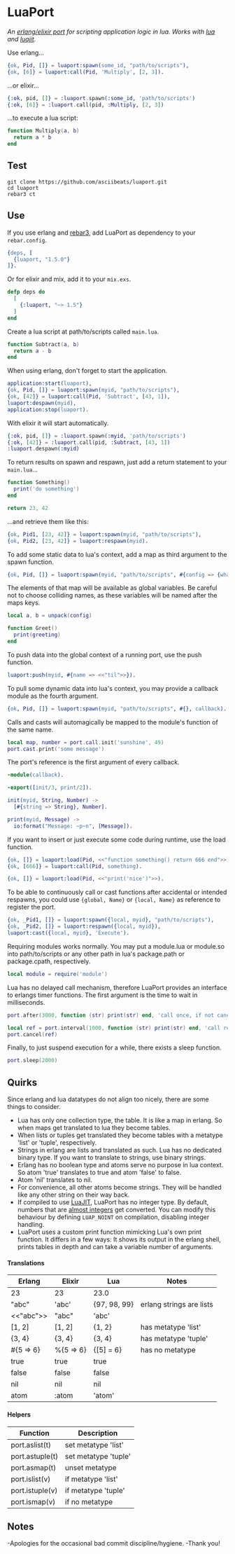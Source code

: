 # LuaPort
*An [erlang/elixir port](http://erlang.org/doc/tutorial/c_port.html) for scripting application logic in lua. Works with [lua](https://www.lua.org) and [luajit](https://luajit.org).*

Use erlang...
```erlang
{ok, Pid, []} = luaport:spawn(some_id, "path/to/scripts"),
{ok, [6]} = luaport:call(Pid, 'Multiply', [2, 3]).
```
...or elixir...
```elixir
{:ok, pid, []} = :luaport.spawn(:some_id, 'path/to/scripts')
{:ok, [6]} = :luaport.call(pid, :Multiply, [2, 3])
```
...to execute a lua script:
```lua
function Multiply(a, b)
  return a * b
end
```

## Test
```
git clone https://github.com/asciibeats/luaport.git
cd luaport
rebar3 ct
```

## Use
If you use erlang and [rebar3](https://www.rebar3.org), add LuaPort as dependency to your `rebar.config`.
```erlang
{deps, [
  {luaport, "1.5.0"}
]}.
```
Or for elixir and mix, add it to your `mix.exs`.
```elixir
defp deps do
  [
    {:luaport, "~> 1.5"}
  ]
end
```
Create a lua script at path/to/scripts called `main.lua`.
```lua
function Subtract(a, b)
  return a - b
end
```
When using erlang, don't forget to start the application.
```erlang
application:start(luaport),
{ok, Pid, []} = luaport:spawn(myid, "path/to/scripts"),
{ok, [42]} = luaport:call(Pid, 'Subtract', [43, 1]),
luaport:despawn(myid),
application:stop(luaport).
```
With elixir it will start automatically.
```elixir
{:ok, pid, []} = :luaport.spawn(:myid, 'path/to/scripts')
{:ok, [42]} = :luaport.call(pid, :Subtract, [43, 1])
:luaport.despawn(:myid)
```
To return results on spawn and respawn, just add a return statement to your `main.lua`...
```lua
function Something()
  print('do something')
end

return 23, 42
```
...and retrieve them like this:
```erlang
{ok, Pid1, [23, 42]} = luaport:spawn(myid, "path/to/scripts"),
{ok, Pid2, [23, 42]} = luaport:respawn(myid).
```
To add some static data to lua's context, add a map as third argument to the spawn function.
```erlang
{ok, Pid, []} = luaport:spawn(myid, "path/to/scripts", #{config => {what, ever}, greeting => <<"moin">>}).
```
The elements of that map will be available as global variables. Be careful not to choose colliding names, as these variables will be named after the maps keys.
```lua
local a, b = unpack(config)

function Greet()
  print(greeting)
end
```
To push data into the global context of a running port, use the push function.
```erlang
luaport:push(myid, #{name => <<"til">>}).
```
To pull some dynamic data into lua's context, you may provide a callback module as the fourth argument.
```erlang
{ok, Pid, []} = luaport:spawn(myid, "path/to/scripts", #{}, callback).
```
Calls and casts will automagically be mapped to the module's function of the same name.
```lua
local map, number = port.call.init('sunshine', 49)
port.cast.print('some message')
```
The port's reference is the first argument of every callback.
```erlang
-module(callback).

-export([init/3, print/2]).

init(myid, String, Number) ->
  [#{string => String}, Number].

print(myid, Message) ->
  io:format("Message: ~p~n", [Message]).
```
If you want to insert or just execute some code during runtime, use the load function.
```erlang
{ok, []} = luaport:load(Pid, <<"function something() return 666 end">>),
{ok, [666]} = luaport:call(Pid, something).
```
```erlang
{ok, []} = luaport:load(Pid, <<"print('nice')">>).
```
To be able to continuously call or cast functions after accidental or intended respawns, you could use `{global, Name}` or `{local, Name}` as reference to register the port.
```erlang
{ok, _Pid1, []} = luaport:spawn({local, myid}, "path/to/scripts"),
{ok, _Pid2, []} = luaport:respawn({local, myid}),
luaport:cast({local, myid}, 'Execute').
```
Requiring modules works normally. You may put a module.lua or module.so into path/to/scripts or any other path in lua's package.path or package.cpath, respectively.
```lua
local module = require('module')
```
Lua has no delayed call mechanism, therefore LuaPort provides an interface to erlangs timer functions. The first argument is the time to wait in milliseconds.
```lua
port.after(3000, function (str) print(str) end, 'call once, if not canceled')
```
```lua
local ref = port.interval(1000, function (str) print(str) end, 'call repeatedly until canceled')
port.cancel(ref)
```
Finally, to just suspend execution for a while, there exists a sleep function.
```lua
port.sleep(2000)
```

## Quirks
Since erlang and lua datatypes do not align too nicely, there are some things to consider.

- Lua has only one collection type, the table. It is like a map in erlang. So when maps get translated to lua they become tables.
- When lists or tuples get translated they become tables with a metatype 'list' or 'tuple', respectively.
- Strings in erlang are lists and translated as such. Lua has no dedicated binary type. If you want to translate to strings, use binary strings.
- Erlang has no boolean type and atoms serve no purpose in lua context. So atom 'true' translates to true and atom 'false' to false.
- Atom 'nil' translates to nil.
- For convenience, all other atoms become strings. They will be handled like any other string on their way back.
- If compiled to use [LuaJIT](https://luajit.org), LuaPort has no integer type. By default, numbers that are [almost integers](c_src/luaport.c#L56-L64) get converted. You can modify this behaviour by defining `LUAP_NOINT` on compilation, disabling integer handling.
- LuaPort uses a custom print function mimicking Lua's own print function. It differs in a few ways: It shows its output in the erlang shell, prints tables in depth and can take a variable number of arguments.

#### Translations
| Erlang | Elixir | Lua | Notes |
| --- | --- | --- | --- |
| 23 | 23 | 23.0 | |
| "abc" | 'abc' | {97, 98, 99} | erlang strings are lists |
| <<"abc">> | "abc" | 'abc' | |
| \[1, 2] | \[1, 2] | {1, 2} | has metatype 'list' |
| {3, 4} | {3, 4} | {3, 4} | has metatype 'tuple' |
| #{5 => 6} | %{5 => 6} | {\[5] = 6} | has no metatype |
| true | true | true | |
| false | false | false | |
| nil | nil | nil | |
| atom | :atom | 'atom' | |

#### Helpers
| Function | Description |
| --- | --- |
| port.aslist(t) | set metatype 'list' |
| port.astuple(t) | set metatype 'tuple' |
| port.asmap(t) | unset metatype |
| port.islist(v) | if metatype 'list' |
| port.istuple(v) | if metatype 'tuple' |
| port.ismap(v) | if no metatype |

## Notes
-Apologies for the occasional bad commit discipline/hygiene.
-Thank you!